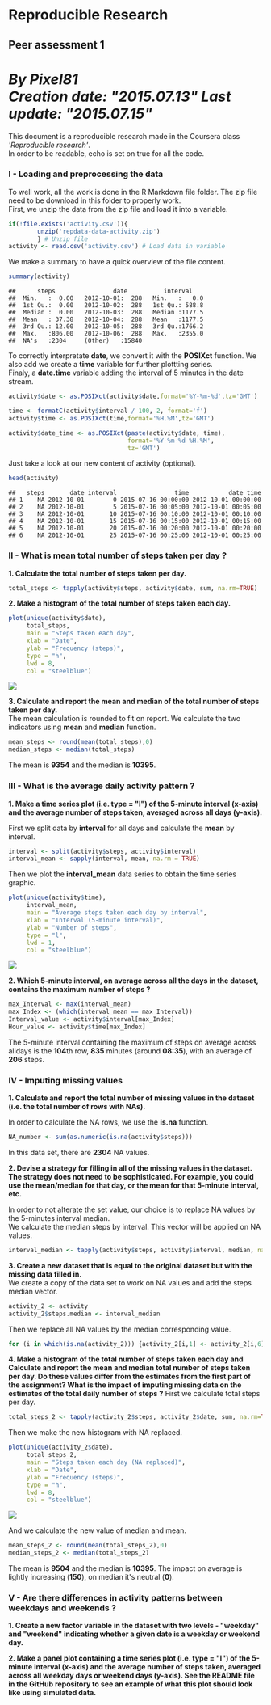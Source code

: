 # Reproducible Research  
## Peer assessment 1  
*By Pixel81*  
*Creation date: "2015.07.13"* 
*Last update: "2015.07.15"* 
================================================================================

This document is a reproducible research made in the Coursera class
*'Reproducible research'*.  
In order to be readable, echo is set on true for all the code.

### I - Loading and preprocessing the data

To well work, all the work is done in the R Markdown file folder. The zip file
need to be download in this folder to properly work.  
First, we unzip the data from the zip file and load it into a variable.

```r
if(!file.exists('activity.csv')){ 
        unzip('repdata-data-activity.zip') 
        } # Unzip file
activity <- read.csv('activity.csv') # Load data in variable
```

We make a summary to have a quick overview of the file content.

```r
summary(activity)
```

```
##      steps                date          interval     
##  Min.   :  0.00   2012-10-01:  288   Min.   :   0.0  
##  1st Qu.:  0.00   2012-10-02:  288   1st Qu.: 588.8  
##  Median :  0.00   2012-10-03:  288   Median :1177.5  
##  Mean   : 37.38   2012-10-04:  288   Mean   :1177.5  
##  3rd Qu.: 12.00   2012-10-05:  288   3rd Qu.:1766.2  
##  Max.   :806.00   2012-10-06:  288   Max.   :2355.0  
##  NA's   :2304     (Other)   :15840
```

To correctly interpretate **date**, we convert it with the **POSIXct** function. We also add we create a **time** variable for further plottting series.  
Finaly, a **date.time** variable adding the interval of 5 minutes in the date stream.  

```r
activity$date <- as.POSIXct(activity$date,format='%Y-%m-%d',tz='GMT')

time <- formatC(activity$interval / 100, 2, format='f')
activity$time <- as.POSIXct(time,format='%H.%M',tz='GMT')

activity$date_time <- as.POSIXct(paste(activity$date, time),
                                 format='%Y-%m-%d %H.%M',
                                 tz='GMT')
```

Just take a look at our new content of activity (optional).

```r
head(activity)
```

```
##   steps       date interval                time           date_time
## 1    NA 2012-10-01        0 2015-07-16 00:00:00 2012-10-01 00:00:00
## 2    NA 2012-10-01        5 2015-07-16 00:05:00 2012-10-01 00:05:00
## 3    NA 2012-10-01       10 2015-07-16 00:10:00 2012-10-01 00:10:00
## 4    NA 2012-10-01       15 2015-07-16 00:15:00 2012-10-01 00:15:00
## 5    NA 2012-10-01       20 2015-07-16 00:20:00 2012-10-01 00:20:00
## 6    NA 2012-10-01       25 2015-07-16 00:25:00 2012-10-01 00:25:00
```

### II - What is mean total number of steps taken per day ?
**1. Calculate the total number of steps taken per day.**

```r
total_steps <- tapply(activity$steps, activity$date, sum, na.rm=TRUE)
```

**2. Make a histogram of the total number of steps taken each day.**

```r
plot(unique(activity$date),
     total_steps,
     main = "Steps taken each day",
     xlab = "Date",
     ylab = "Frequency (steps)",
     type = "h",
     lwd = 8,
     col = "steelblue")
```

![](PA1_template_files/figure-html/plot_histo-1.png) 

**3. Calculate and report the mean and median of the total number of steps taken per day.**  
The mean calculation is rounded to fit on report. We calculate the two indicators using **mean** and **median** function.

```r
mean_steps <- round(mean(total_steps),0)
median_steps <- median(total_steps)
```

The mean is **9354** and the median is **10395**.

### III - What is the average daily activity pattern ?
**1. Make a time series plot (i.e. type = "l") of the 5-minute interval (x-axis) and the average number of steps taken, averaged across all days (y-axis).**

First we split data by **interval** for all days and calculate the **mean** by interval.

```r
interval <- split(activity$steps, activity$interval)
interval_mean <- sapply(interval, mean, na.rm = TRUE)
```

Then we plot the **interval_mean** data series to obtain the time series graphic.

```r
plot(unique(activity$time),
     interval_mean,
     main = "Average steps taken each day by interval",
     xlab = "Interval (5-minute interval)",
     ylab = "Number of steps",
     type = "l",
     lwd = 1,
     col = "steelblue")
```

![](PA1_template_files/figure-html/plot_timeseries-1.png) 

**2. Which 5-minute interval, on average across all the days in the dataset, contains the maximum number of steps ?**

```r
max_Interval <- max(interval_mean)
max_Index <- (which(interval_mean == max_Interval))
Interval_value <- activity$interval[max_Index]
Hour_value <- activity$time[max_Index]
```
The 5-minute interval containing the maximum of steps on average across alldays is the **104**th row, **835** minutes (around **08:35**), with an average of **206** steps.

### IV - Imputing missing values
**1. Calculate and report the total number of missing values in the dataset (i.e. the total number of rows with NAs).**

In order to calculate the NA rows, we use the **is.na** function.

```r
NA_number <- sum(as.numeric(is.na(activity$steps)))
```
In this data set, there are **2304** NA values.

**2. Devise a strategy for filling in all of the missing values in the dataset. The strategy does not need to be sophisticated. For example, you could use the mean/median for that day, or the mean for that 5-minute interval, etc.**

In order to not alterate the set value, our choice is to replace NA values by the 5-minutes interval median.  
We calculate the median steps by interval. This vector will be applied on NA values.

```r
interval_median <- tapply(activity$steps, activity$interval, median, na.rm = TRUE)
```

**3. Create a new dataset that is equal to the original dataset but with the missing data filled in.**  
We create a copy of the data set to work on NA values and add the steps median vector.

```r
activity_2 <- activity
activity_2$steps.median <- interval_median
```

Then we replace all NA values by the median corresponding value.

```r
for (i in which(is.na(activity_2))) {activity_2[i,1] <- activity_2[i,6]}
```

**4. Make a histogram of the total number of steps taken each day and Calculate and report the mean and median total number of steps taken per day. Do these values differ from the estimates from the first part of the assignment? What is the impact of imputing missing data on the estimates of the total daily number of steps ?**
First we calculate total steps per day.

```r
total_steps_2 <- tapply(activity_2$steps, activity_2$date, sum, na.rm=TRUE)
```

Then we make the new histogram with NA replaced.

```r
plot(unique(activity_2$date),
     total_steps_2,
     main = "Steps taken each day (NA replaced)",
     xlab = "Date",
     ylab = "Frequency (steps)",
     type = "h",
     lwd = 8,
     col = "steelblue")
```

![](PA1_template_files/figure-html/plot_histo_2-1.png) 

And we calculate the new value of median and mean.

```r
mean_steps_2 <- round(mean(total_steps_2),0)
median_steps_2 <- median(total_steps_2)
```
The mean is **9504** and the median is **10395**. The impact on average is lightly increasing (**150**), on median it's neutral (**0**).

### V - Are there differences in activity patterns between weekdays and weekends ?
**1. Create a new factor variable in the dataset with two levels - "weekday" and "weekend" indicating whether a given date is a weekday or weekend day.**


**2. Make a panel plot containing a time series plot (i.e. type = "l") of the 5-minute interval (x-axis) and the average number of steps taken, averaged across all weekday days or weekend days (y-axis). See the README file in the GitHub repository to see an example of what this plot should look like using simulated data.**

